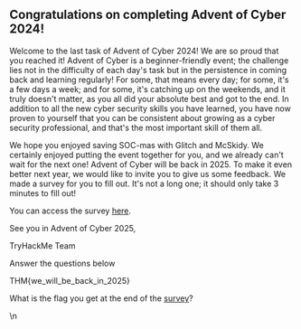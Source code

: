 ## Congratulations on completing Advent of Cyber 2024!

Welcome to the last task of Advent of Cyber 2024! We are so proud that you reached it! Advent of Cyber is a beginner-friendly event; the challenge lies not in the difficulty of each day's task but in the persistence in coming back and learning regularly! For some, that means every day; for some, it's a few days a week; and for some, it's catching up on the weekends, and it truly doesn't matter, as you all did your absolute best and got to the end. In addition to all the new cyber security skills you have learned, you have now proven to yourself that you can be consistent about growing as a cyber security professional, and that's the most important skill of them all. 

We hope you enjoyed saving SOC-mas with Glitch and McSkidy. We certainly enjoyed putting the event together for you, and we already can't wait for the next one! Advent of Cyber will be back in 2025. To make it even better next year, we would like to invite you to give us some feedback. We made a survey for you to fill out. It's not a long one; it should only take 3 minutes to fill out! 

You can access the survey [here](https://forms.gle/7vsWJB8e9dNVHAmc6). 

See you in Advent of Cyber 2025, 

TryHackMe Team 


Answer the questions below

THM{we_will_be_back_in_2025}


What is the flag you get at the end of the [survey](https://forms.gle/7vsWJB8e9dNVHAmc6)? 

 \n 